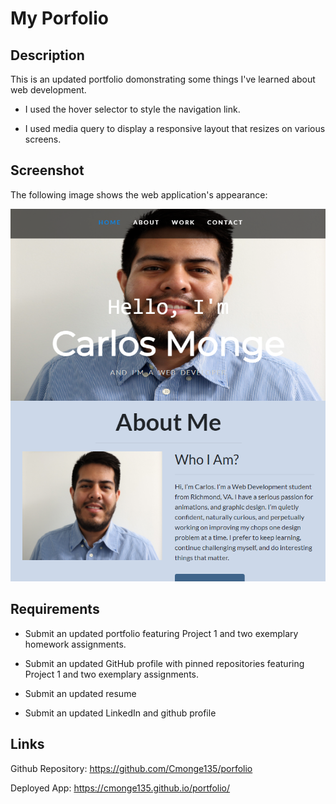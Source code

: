 # My Porfolio


## Description

This is an updated portfolio domonstrating some things I've learned about web development.

* I used the hover selector to style the navigation link.

* I used media query to display a responsive layout that resizes on various screens.


## Screenshot

The following image shows the web application's appearance:


![home screen](./images/screenshot.png)


## Requirements

* Submit an updated portfolio featuring Project 1 and two exemplary homework assignments.

* Submit an updated GitHub profile with pinned repositories featuring Project 1 and two exemplary assignments.

* Submit an updated resume

* Submit an updated LinkedIn and github profile


## Links

Github Repository: https://github.com/Cmonge135/porfolio

Deployed App: https://cmonge135.github.io/portfolio/